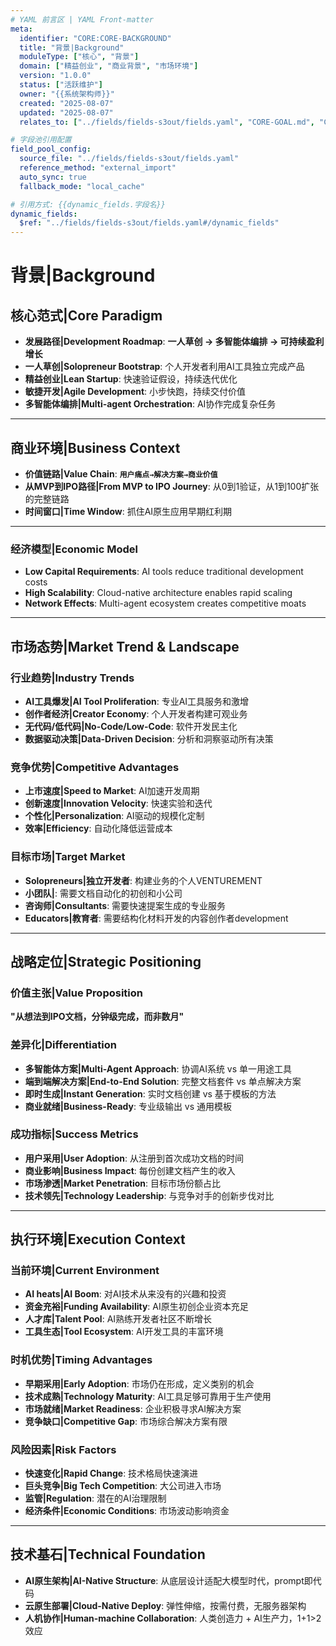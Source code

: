 ```yaml
---
# YAML 前言区 | YAML Front-matter
meta:
  identifier: "CORE:CORE-BACKGROUND"
  title: "背景|Background"
  moduleType: ["核心", "背景"]
  domain: ["精益创业", "商业背景", "市场环境"]
  version: "1.0.0"
  status: ["活跃维护"]
  owner: "{{系统架构师}}"
  created: "2025-08-07"
  updated: "2025-08-07"
  relates_to: ["../fields/fields-s3out/fields.yaml", "CORE-GOAL.md", "CORE-REQUIREMENTS.md", "../modules/01-LNST/"]

# 字段池引用配置
field_pool_config:
  source_file: "../fields/fields-s3out/fields.yaml"
  reference_method: "external_import"
  auto_sync: true
  fallback_mode: "local_cache"

# 引用方式: {{dynamic_fields.字段名}}
dynamic_fields:
  $ref: "../fields/fields-s3out/fields.yaml#/dynamic_fields"
---
```


# 背景\|Background

## 核心范式\|Core Paradigm

- **发展路径\|Development Roadmap**: **一人草创 → 多智能体编排 → 可持续盈利增长**
- **一人草创\|Solopreneur Bootstrap**: 个人开发者利用AI工具独立完成产品
- **精益创业\|Lean Startup**: 快速验证假设，持续迭代优化
- **敏捷开发\|Agile Development**: 小步快跑，持续交付价值
- **多智能体编排\|Multi-agent Orchestration**: AI协作完成复杂任务

---

## 商业环境\|Business Context
- **价值链路\|Value Chain**: **`用户痛点→解决方案→商业价值`**
- **从MVP到IPO路径\|From MVP to IPO Journey**: 从0到1验证，从1到100扩张的完整链路
- **时间窗口\|Time Window**: 抓住AI原生应用早期红利期

---

### 经济模型\|Economic Model
- **Low Capital Requirements**: AI tools reduce traditional development costs
- **High Scalability**: Cloud-native architecture enables rapid scaling
- **Network Effects**: Multi-agent ecosystem creates competitive moats

---

## 市场态势\|Market Trend & Landscape

### 行业趋势\|Industry Trends
- **AI工具爆发\|AI Tool Proliferation**: 专业AI工具服务和激增
- **创作者经济\|Creator Economy**: 个人开发者构建可观业务
- **无代码/低代码\|No-Code/Low-Code**: 软件开发民主化
- **数据驱动决策\|Data-Driven Decision**: 分析和洞察驱动所有决策

### 竞争优势\|Competitive Advantages
- **上市速度\|Speed to Market**: AI加速开发周期
- **创新速度\|Innovation Velocity**: 快速实验和迭代
- **个性化\|Personalization**: AI驱动的规模化定制
- **效率\|Efficiency**: 自动化降低运营成本

### 目标市场\|Target Market
- **Solopreneurs\|独立开发者**: 构建业务的个人VENTUREMENT
- **小团队\|**: 需要文档自动化的初创和小公司
- **咨询师\|Consultants**: 需要快速提案生成的专业服务
- **Educators\|教育者**: 需要结构化材料开发的内容创作者development

---

## 战略定位\|Strategic Positioning

### 价值主张\|Value Proposition
**"从想法到IPO文档，分钟级完成，而非数月"**

### 差异化\|Differentiation
- **多智能体方案\|Multi-Agent Approach**: 协调AI系统 vs 单一用途工具
- **端到端解决方案\|End-to-End Solution**: 完整文档套件 vs 单点解决方案
- **即时生成\|Instant Generation**: 实时文档创建 vs 基于模板的方法
- **商业就绪\|Business-Ready**: 专业级输出 vs 通用模板

### 成功指标\|Success Metrics
- **用户采用\|User Adoption**: 从注册到首次成功文档的时间
- **商业影响\|Business Impact**: 每份创建文档产生的收入
- **市场渗透\|Market Penetration**: 目标市场份额占比
- **技术领先\|Technology Leadership**: 与竞争对手的创新步伐对比

---

## 执行环境\|Execution Context

### 当前环境\|Current Environment
- **AI heats\|AI Boom**: 对AI技术从来没有的兴趣和投资
- **资金充裕\|Funding Availability**: AI原生初创企业资本充足
- **人才库\|Talent Pool**: AI熟练开发者社区不断增长
- **工具生态\|Tool Ecosystem**: AI开发工具的丰富环境

### 时机优势\|Timing Advantages
- **早期采用\|Early Adoption**: 市场仍在形成，定义类别的机会
- **技术成熟\|Technology Maturity**: AI工具足够可靠用于生产使用
- **市场就绪\|Market Readiness**: 企业积极寻求AI解决方案
- **竞争缺口\|Competitive Gap**: 市场综合解决方案有限

### 风险因素\|Risk Factors
- **快速变化\|Rapid Change**: 技术格局快速演进
- **巨头竞争\|Big Tech Competition**: 大公司进入市场
- **监管\|Regulation**: 潜在的AI治理限制
- **经济条件\|Economic Conditions**: 市场波动影响资金

---

## 技术基石\|Technical Foundation
- **AI原生架构\|AI-Native Structure**: 从底层设计适配大模型时代，prompt即代码
- **云原生部署\|Cloud-Native Deploy**: 弹性伸缩，按需付费，无服务器架构
- **人机协作\|Human-machine Collaboration**: 人类创造力 + AI生产力，1+1>2效应
